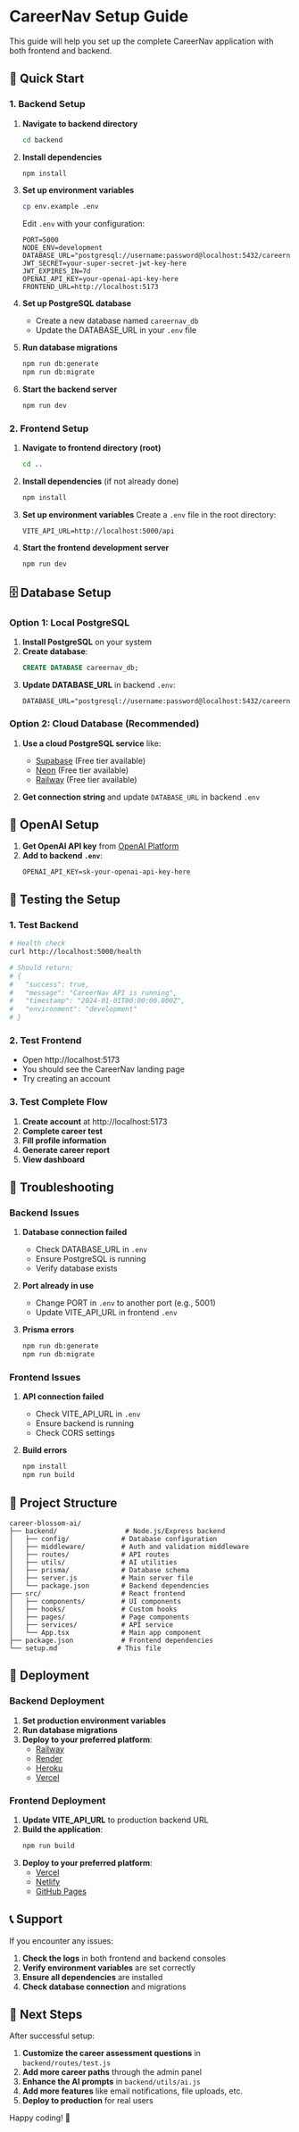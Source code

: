 # CareerNav Setup Guide

This guide will help you set up the complete CareerNav application with both frontend and backend.

## 🚀 Quick Start

### 1. Backend Setup

1. **Navigate to backend directory**
   ```bash
   cd backend
   ```

2. **Install dependencies**
   ```bash
   npm install
   ```

3. **Set up environment variables**
   ```bash
   cp env.example .env
   ```
   
   Edit `.env` with your configuration:
   ```env
   PORT=5000
   NODE_ENV=development
   DATABASE_URL="postgresql://username:password@localhost:5432/careernav_db"
   JWT_SECRET=your-super-secret-jwt-key-here
   JWT_EXPIRES_IN=7d
   OPENAI_API_KEY=your-openai-api-key-here
   FRONTEND_URL=http://localhost:5173
   ```

4. **Set up PostgreSQL database**
   - Create a new database named `careernav_db`
   - Update the DATABASE_URL in your `.env` file

5. **Run database migrations**
   ```bash
   npm run db:generate
   npm run db:migrate
   ```

6. **Start the backend server**
   ```bash
   npm run dev
   ```

### 2. Frontend Setup

1. **Navigate to frontend directory (root)**
   ```bash
   cd ..
   ```

2. **Install dependencies** (if not already done)
   ```bash
   npm install
   ```

3. **Set up environment variables**
   Create a `.env` file in the root directory:
   ```env
   VITE_API_URL=http://localhost:5000/api
   ```

4. **Start the frontend development server**
   ```bash
   npm run dev
   ```

## 🗄️ Database Setup

### Option 1: Local PostgreSQL

1. **Install PostgreSQL** on your system
2. **Create database**:
   ```sql
   CREATE DATABASE careernav_db;
   ```
3. **Update DATABASE_URL** in backend `.env`:
   ```env
   DATABASE_URL="postgresql://username:password@localhost:5432/careernav_db"
   ```

### Option 2: Cloud Database (Recommended)

1. **Use a cloud PostgreSQL service** like:
   - [Supabase](https://supabase.com) (Free tier available)
   - [Neon](https://neon.tech) (Free tier available)
   - [Railway](https://railway.app) (Free tier available)

2. **Get connection string** and update `DATABASE_URL` in backend `.env`

## 🤖 OpenAI Setup

1. **Get OpenAI API key** from [OpenAI Platform](https://platform.openai.com/api-keys)
2. **Add to backend `.env`**:
   ```env
   OPENAI_API_KEY=sk-your-openai-api-key-here
   ```

## 🧪 Testing the Setup

### 1. Test Backend
```bash
# Health check
curl http://localhost:5000/health

# Should return:
# {
#   "success": true,
#   "message": "CareerNav API is running",
#   "timestamp": "2024-01-01T00:00:00.000Z",
#   "environment": "development"
# }
```

### 2. Test Frontend
- Open http://localhost:5173
- You should see the CareerNav landing page
- Try creating an account

### 3. Test Complete Flow
1. **Create account** at http://localhost:5173
2. **Complete career test**
3. **Fill profile information**
4. **Generate career report**
5. **View dashboard**

## 🔧 Troubleshooting

### Backend Issues

1. **Database connection failed**
   - Check DATABASE_URL in `.env`
   - Ensure PostgreSQL is running
   - Verify database exists

2. **Port already in use**
   - Change PORT in `.env` to another port (e.g., 5001)
   - Update VITE_API_URL in frontend `.env`

3. **Prisma errors**
   ```bash
   npm run db:generate
   npm run db:migrate
   ```

### Frontend Issues

1. **API connection failed**
   - Check VITE_API_URL in `.env`
   - Ensure backend is running
   - Check CORS settings

2. **Build errors**
   ```bash
   npm install
   npm run build
   ```

## 📁 Project Structure

```
career-blossom-ai/
├── backend/                 # Node.js/Express backend
│   ├── config/             # Database configuration
│   ├── middleware/         # Auth and validation middleware
│   ├── routes/             # API routes
│   ├── utils/              # AI utilities
│   ├── prisma/             # Database schema
│   ├── server.js           # Main server file
│   └── package.json        # Backend dependencies
├── src/                    # React frontend
│   ├── components/         # UI components
│   ├── hooks/              # Custom hooks
│   ├── pages/              # Page components
│   ├── services/           # API service
│   └── App.tsx             # Main app component
├── package.json            # Frontend dependencies
└── setup.md               # This file
```

## 🚀 Deployment

### Backend Deployment
1. **Set production environment variables**
2. **Run database migrations**
3. **Deploy to your preferred platform**:
   - [Railway](https://railway.app)
   - [Render](https://render.com)
   - [Heroku](https://heroku.com)
   - [Vercel](https://vercel.com)

### Frontend Deployment
1. **Update VITE_API_URL** to production backend URL
2. **Build the application**:
   ```bash
   npm run build
   ```
3. **Deploy to your preferred platform**:
   - [Vercel](https://vercel.com)
   - [Netlify](https://netlify.com)
   - [GitHub Pages](https://pages.github.com)

## 📞 Support

If you encounter any issues:

1. **Check the logs** in both frontend and backend consoles
2. **Verify environment variables** are set correctly
3. **Ensure all dependencies** are installed
4. **Check database connection** and migrations

## 🎯 Next Steps

After successful setup:

1. **Customize the career assessment questions** in `backend/routes/test.js`
2. **Add more career paths** through the admin panel
3. **Enhance the AI prompts** in `backend/utils/ai.js`
4. **Add more features** like email notifications, file uploads, etc.
5. **Deploy to production** for real users

Happy coding! 🚀 